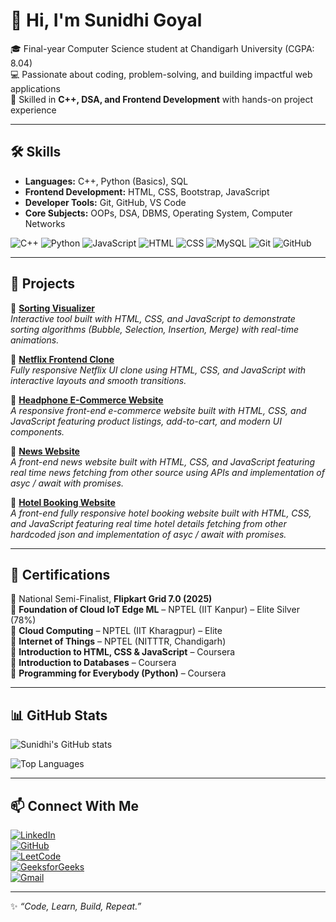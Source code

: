 # 👋 Hi, I'm Sunidhi Goyal  

🎓 Final-year Computer Science student at Chandigarh University (CGPA: 8.04)  
💻 Passionate about coding, problem-solving, and building impactful web applications  
🚀 Skilled in **C++, DSA, and Frontend Development** with hands-on project experience  

---

## 🛠️ Skills  

- **Languages:** C++, Python (Basics), SQL  
- **Frontend Development:** HTML, CSS, Bootstrap, JavaScript  
- **Developer Tools:** Git, GitHub, VS Code  
- **Core Subjects:** OOPs, DSA, DBMS, Operating System, Computer Networks  

![C++](https://img.shields.io/badge/C++-00599C?logo=c%2B%2B&logoColor=white) 
![Python](https://img.shields.io/badge/Python-3776AB?logo=python&logoColor=white) 
![JavaScript](https://img.shields.io/badge/JavaScript-F7DF1E?logo=javascript&logoColor=black) 
![HTML](https://img.shields.io/badge/HTML5-E34F26?logo=html5&logoColor=white) 
![CSS](https://img.shields.io/badge/CSS3-1572B6?logo=css3&logoColor=white) 
![MySQL](https://img.shields.io/badge/MySQL-00000F?logo=mysql&logoColor=white) 
![Git](https://img.shields.io/badge/Git-F05032?logo=git&logoColor=white) 
![GitHub](https://img.shields.io/badge/GitHub-181717?logo=github&logoColor=white)

---

## 🚀 Projects  

🔹 [**Sorting Visualizer**](https://github.com/Sunidhi7505/SortiingVisualizer)  
*Interactive tool built with HTML, CSS, and JavaScript to demonstrate sorting algorithms (Bubble, Selection, Insertion, Merge) with real-time animations.*  

🔹 [**Netflix Frontend Clone**](https://github.com/Sunidhi7505/NetflixFrontendClone)  
*Fully responsive Netflix UI clone using HTML, CSS, and JavaScript with interactive layouts and smooth transitions.*  

🔹 [**Headphone E-Commerce Website**](https://github.com/Sunidhi7505/HeadphoneEcommerse)  
*A responsive front-end e-commerce website built with HTML, CSS, and JavaScript featuring product listings, add-to-cart, and modern UI components.*  

🔹 [**News Website**](https://github.com/Sunidhi7505/NewsWebsite)  
*A front-end news website built with HTML, CSS, and JavaScript featuring real time news fetching from other source using APIs and implementation of asyc / await with promises.*  

🔹 [**Hotel Booking Website**](https://github.com/Sunidhi7505/HotelBookingWebsite)  
*A front-end fully responsive hotel booking website built with HTML, CSS, and JavaScript featuring real time hotel details fetching from other hardcoded json and implementation of asyc / await with promises.*

---

## 📜 Certifications  

🏅 National Semi-Finalist, **Flipkart Grid 7.0 (2025)**  
🏅 **Foundation of Cloud IoT Edge ML** – NPTEL (IIT Kanpur) – Elite Silver (78%)  
🏅 **Cloud Computing** – NPTEL (IIT Kharagpur) – Elite  
🏅 **Internet of Things** – NPTEL (NITTTR, Chandigarh)  
🏅 **Introduction to HTML, CSS & JavaScript** – Coursera  
🏅 **Introduction to Databases** – Coursera  
🏅 **Programming for Everybody (Python)** – Coursera  

---

## 📊 GitHub Stats  

![Sunidhi's GitHub stats](https://github-readme-stats.vercel.app/api?username=Sunidhi7505&show_icons=true&theme=radical)  

![Top Languages](https://github-readme-stats.vercel.app/api/top-langs/?username=Sunidhi7505&layout=compact&theme=radical)

---

## 📫 Connect With Me  

[![LinkedIn](https://img.shields.io/badge/LinkedIn-blue?logo=linkedin)](https://www.linkedin.com/in/sunidhi-goyal-444835251/)  
[![GitHub](https://img.shields.io/badge/GitHub-181717?logo=github&logoColor=white)](https://github.com/Sunidhi7505)  
[![LeetCode](https://img.shields.io/badge/LeetCode-FFA116?logo=leetcode&logoColor=black)](https://leetcode.com/u/Sunidhi_24/)  
[![GeeksforGeeks](https://img.shields.io/badge/GeeksforGeeks-2F8D46?logo=geeksforgeeks&logoColor=white)](https://www.geeksforgeeks.org/user/sunidhigon9xc/)  
[![Gmail](https://img.shields.io/badge/Gmail-D14836?logo=gmail&logoColor=white)](mailto:sunidhigoyal7505@gmail.com)  

---
✨ *“Code, Learn, Build, Repeat.”*  
